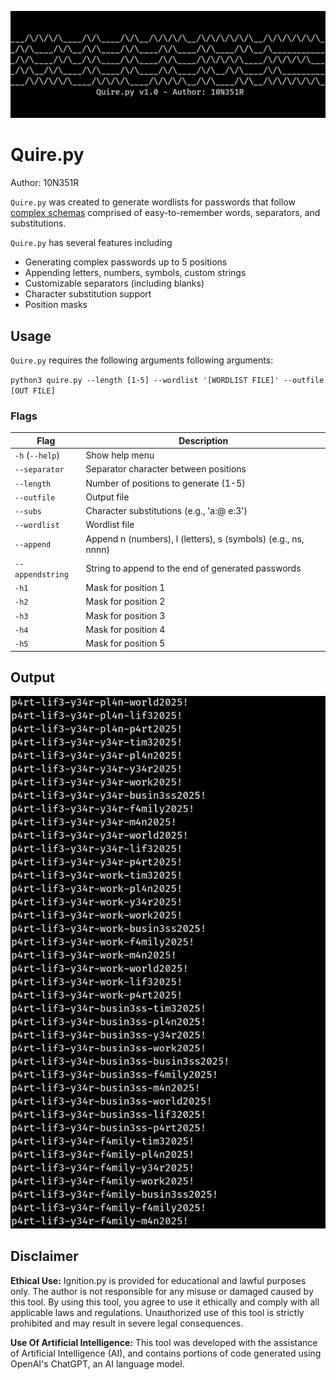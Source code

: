 ![alt text](https://github.com/10N351R/Quire/blob/main/Images/Logo.png)
# Quire.py
Author: 10N351R

`Quire.py` was created to generate wordlists for passwords that follow [complex schemas](https://xkcd.com/936/) comprised of easy-to-remember words, separators, and substitutions. 

`Quire.py` has several features including
- Generating complex passwords up to 5 positions
- Appending letters, numbers, symbols, custom strings
- Customizable separators (including blanks)
- Character substitution support 
- Position masks

## Usage 
`Quire.py` requires the following arguments following arguments:

`python3 quire.py --length [1-5] --wordlist '[WORDLIST FILE]' --outfile [OUT FILE]`

### Flags
| Flag          | Description                                                   |
|---------------|---------------------------------------------------------------|
| `-h` (`--help`)   | Show help menu                                                |
| `--separator`    | Separator character between positions                         |
| `--length`       | Number of positions to generate (1-5)                              |
| `--outfile`      | Output file                                                   |
| `--subs`         | Character substitutions (e.g., 'a:@ e:3')                     |
| `--wordlist`     | Wordlist file                                                 |
| `--append`       | Append n (numbers), l (letters), s (symbols) (e.g., ns, nnnn) |
| `--appendstring` | String to append to the end of generated passwords            |
| `-h1`           | Mask for position 1                                           |
| `-h2`           | Mask for position 2                                           |
| `-h3`           | Mask for position 3                                           |
| `-h4`           | Mask for position 4                                           |
| `-h5`           | Mask for position 5                                           |


## Output 
![alt text](https://github.com/10N351R/Quire/blob/main/Images/Output.png)

## Disclaimer
**Ethical Use:** Ignition.py is provided for educational and lawful purposes only. The author is not responsible for any misuse or damaged caused by this tool. By using this tool, you agree to use it ethically and comply with all applicable laws and regulations. Unauthorized use of this tool is strictly prohibited and may result in severe legal consequences.

**Use Of Artificial Intelligence:** This tool was developed with the assistance of Artificial Intelligence (AI), and contains portions of code generated using OpenAI's ChatGPT, an AI language model.
